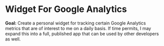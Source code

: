 # Widget For Google Analytics

<b>Goal:</b> Create a personal widget for tracking certain Google Analytics metrics that are of interest to me on a daily basis. If time permits, I may expand this into a full, published app that can be used by other developers as well.
